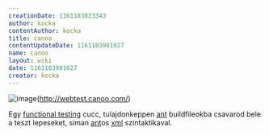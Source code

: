 ```yaml
---
creationDate: 1161183823343 
author: kocka 
contentAuthor: kocka 
title: canoo 
contentUpdateDate: 1161183981027 
name: canoo 
layout: wiki 
date: 1161183981027 
creator: kocka 
---
```

![image](http://webtest-community.canoo.com/wiki/space/SnipSnap/config/webtest_tag_rgb_pos_small.jpg)(http://webtest.canoo.com/)

Egy [functional testing](functional%20testing.html) cucc, tulajdonkeppen [ant](ant.html) buildfileokba csavarod bele a teszt lepeseket, siman [ant](ant.html)os [xml](XML.html) szintaktikaval.


